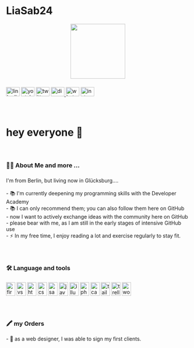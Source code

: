 # LiaSab24
<div align="center">
  <img height="150" src="https://github.com/LiaSab24/LiaSabi24/blob/main/mio2.png?raw=true"  />
</div>

###

<div align="left">
  <img src="https://raw.githubusercontent.com/maurodesouza/profile-readme-generator/master/src/assets/icons/social/linkedin/default.svg" width="37" height="25" alt="linkedin logo"  />
  <img src="https://raw.githubusercontent.com/maurodesouza/profile-readme-generator/master/src/assets/icons/social/youtube/default.svg" width="37" height="25" alt="youtube logo"  />
  <img src="https://raw.githubusercontent.com/maurodesouza/profile-readme-generator/master/src/assets/icons/social/twitter/default.svg" width="37" height="25" alt="twitter logo"  />
  <a href="https://discord.gg/xyjDqtfbUU" target="_blank">
    <img src="https://raw.githubusercontent.com/maurodesouza/profile-readme-generator/master/src/assets/icons/social/discord/default.svg" width="37" height="25" alt="discord logo"  />
  </a>
  <img src="https://raw.githubusercontent.com/maurodesouza/profile-readme-generator/master/src/assets/icons/social/whatsapp/default.svg" width="37" height="25" alt="whatsapp logo"  />
  <a href="https://www.instagram.com/lianeschmuhl?igsh=MWVyOG11aHk3Nm0wNA%3D%3D&utm_source=qr" target="_blank">
    <img src="https://raw.githubusercontent.com/maurodesouza/profile-readme-generator/master/src/assets/icons/social/instagram/default.svg" width="37" height="25" alt="instagram logo"  />
  </a>
</div>

###
<p></p><br>

<h1 align="left">hey everyone 👋</h1>

###
<p></p><br>

<h3 align="left">👩‍💻  About Me and more ...</h3>

###

<p align="left">I'm  from Berlin, but living now in Glücksburg....<br><br>- 📚 I'm currently deepening my programming skills with the Developer Academy<br>- 📚 I can only recommend them; you can also follow them here on GitHub<br>- now I want to actively exchange ideas with the community here on GitHub<br>- please bear with me, as I am still in the early stages of intensive GitHub use<br>- ⚡ In my free time, I enjoy reading a lot and exercise regularly to stay fit.</p>

###
<p></p><br>

<h3 align="left">🛠 Language and tools</h3>

###

<div align="left">
  <img src="https://cdn.jsdelivr.net/gh/devicons/devicon/icons/firebase/firebase-plain.svg" height="37" width="25" alt="firebase logo"  />
  <img src="https://cdn.jsdelivr.net/gh/devicons/devicon/icons/vscode/vscode-original.svg" height="37" width="25" alt="vscode logo"  />
  <img src="https://cdn.jsdelivr.net/gh/devicons/devicon/icons/html5/html5-original.svg" height="37" width="25" alt="html5 logo"  />
  <img src="https://cdn.jsdelivr.net/gh/devicons/devicon/icons/css3/css3-original.svg" height="37" width="25" alt="css3 logo"  />
  <img src="https://cdn.jsdelivr.net/gh/devicons/devicon/icons/sass/sass-original.svg" height="37" width="25" alt="sass logo"  />
  <img src="https://cdn.jsdelivr.net/gh/devicons/devicon/icons/javascript/javascript-original.svg" height="37" width="25" alt="javascript logo"  />
  <img src="https://cdn.jsdelivr.net/gh/devicons/devicon/icons/illustrator/illustrator-plain.svg" height="37" width="25" alt="illustrator logo"  />
  <img src="https://cdn.jsdelivr.net/gh/devicons/devicon/icons/photoshop/photoshop-plain.svg" height="37" width="25" alt="photoshop logo"  />
  <img src="https://cdn.jsdelivr.net/gh/devicons/devicon/icons/canva/canva-original.svg" height="37" width="25" alt="canva logo"  />
  <img src="https://cdn.jsdelivr.net/gh/devicons/devicon/icons/tailwindcss/tailwindcss-original-wordmark.svg" height="37" width="25" alt="tailwindcss logo"  />
  <img src="https://cdn.jsdelivr.net/gh/devicons/devicon/icons/trello/trello-plain.svg" height="37" width="25" alt="trello logo"  />
  <img src="https://cdn.jsdelivr.net/gh/devicons/devicon/icons/wordpress/wordpress-original.svg" height="37" width="25" alt="wordpress logo"  />
</div>

###

<p></p><br>

###

<h3 align="left">🖍️ my Orders </h3>
<p>- 🔭 as a web designer, I was able to sign my first clients.<br></p>

###
